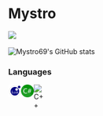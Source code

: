 # Mystro

<a href="https://discord.gg/a51" rel="nofollow"><img src="https://img.shields.io/discord/806927365543690270?label=Discord&style=for-the-badge"  style="max-width:100%;"></a>

![Mystro69's GitHub stats](https://github-readme-stats.vercel.app/api?username=Mystro69&show_icons=true&theme=midnight-purple)


### Languages

<img align="left" alt="Lua" width="26px" src="https://raw.githubusercontent.com/github/explore/80688e429a7d4ef2fca1e82350fe8e3517d3494d/topics/lua/lua.png" />
<img align="left" alt="C#" width="26px" src="https://raw.githubusercontent.com/github/explore/78df643247d429f6cc873026c0622819ad797942/topics/csharp/csharp.png" />
<img align="left" alt="C++" width="26px" src="https://raw.githubusercontent.com/isocpp/logos/master/cpp_logo.png" />
